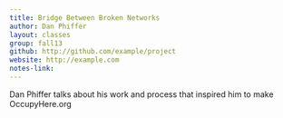 ```yaml
---
title: Bridge Between Broken Networks
author: Dan Phiffer
layout: classes
group: fall13
github: http://github.com/example/project
website: http://example.com
notes-link:
---
```

Dan Phiffer talks about his work and process that inspired him to make OccupyHere.org